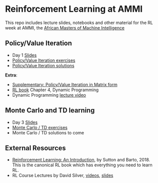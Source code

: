 # Reinforcement Learning at AMMI

This repo includes lecture slides, notebooks and other material for the RL week at AMMI, the [African Masters of Machine Intelligence](https://aims-ammi.com/)

## Policy/Value Iteration
- Day 1 [Slides](https://drive.google.com/file/d/1nV5uRjZ3tpLe9mxBP9-uEsSSnmjCuuAq/view?usp=sharing)
- [Policy/Value Iteration exercises](https://colab.research.google.com/drive/1afUECtd3IC65A7v46_CxWFF6p9DIvsEX)
- [Policy/Value Iteration solutions](https://colab.research.google.com/drive/1-hxzgqcjKE6jz5YEfqwwKA2UGjQLdcgD)

**Extra**:
- [Supplementary: Policy/Value Iteration in Matrix form](https://drive.google.com/file/d/1UR20JtQRjFyrvCseusVuPBmQIpB3XFAH/view?usp=sharing)
- [RL book](http://incompleteideas.net/book/the-book-2nd.html) Chapter 4, Dynamic Programming
- Dynamic Programming [lecture video](https://youtu.be/Nd1-UUMVfz4)

## Monte Carlo and TD learning
- Day 3 [Slides](https://drive.google.com/file/d/1GixlcRPutISNhZhSbrO9UxLokhkvA35W/view?usp=sharing)
- [Monte Carlo / TD exercises](https://github.com/andrecianflone/rl_at_ammi/blob/master/MonteCarlo_TD_exercise.ipynb)
- Monte Carlo / TD solutions to come

## External Resources
- [Reinforcement Learning: An Introduction](http://incompleteideas.net/book/the-book-2nd.html), by Sutton and Barto, 2018. This is the canonical RL book which has everything you need to learn RL. 
- RL Course Lectures by David Silver, [videos](https://www.youtube.com/playlist?list=PL7-jPKtc4r78-wCZcQn5IqyuWhBZ8fOxT), [slides](http://www0.cs.ucl.ac.uk/staff/d.silver/web/Teaching.html)


